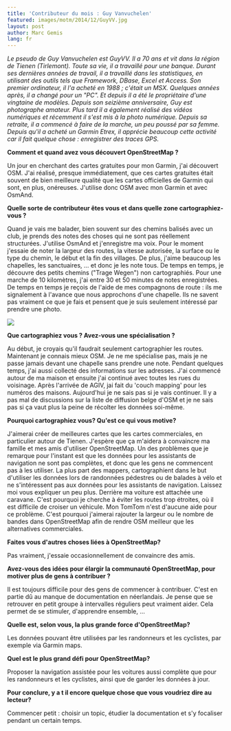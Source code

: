```yaml
---
title: 'Contributeur du mois : Guy Vanvuchelen'
featured: images/motm/2014/12/GuyVV.jpg
layout: post
author: Marc Gemis
lang: fr
---
```


_Le pseudo de Guy Vanvuchelen est GuyVV.  Il a 70 ans et vit dans la région de Tienen (Tirlemont). Toute sa vie, il a travaillé pour une banque. Durant ses dernières années de travail, il a travaillé dans les statistiques, en utilisant des outils tels que Framework, DBase, Excel et Access. Son premier ordinateur, il l'a acheté en 1988 ; c'était un MSX. Quelques années après, il a changé pour un "PC". Et depuis il a été le propriétaire d'une vingtaine de modèles. Depuis son seizième anniversaire, Guy est photographe amateur. Plus tard il a également réalisé des vidéos numériques et récemment il s'est mis à la photo numérique. Depuis sa retraite, il a commencé à faire de la marche, un peu poussé par sa femme. Depuis qu'il a acheté un Garmin Etrex, il apprécie beaucoup cette activité car il fait quelque chose : enregistrer des traces GPS._

**Comment et quand avez vous découvert OpenStreetMap ?**

Un jour en cherchant des cartes gratuites pour mon Garmin, j'ai découvert OSM. J'ai réalisé, presque immédiatement, que ces cartes gratuites était souvent de bien meilleure qualité que les cartes officielles de Garmin qui sont, en plus, onéreuses. J'utilise donc OSM avec mon Garmin et avec OsmAnd.

**Quelle sorte de contributeur êtes vous et dans quelle zone cartographiez-vous ?**

Quand je vais me balader, bien souvent sur des chemins balisés avec un club, je prends des notes des choses qui ne sont pas réellement structurées. J'utilise OsmAnd et j'enregistre ma voix. Pour le moment j'essaie de noter la largeur des routes, la vitesse autorisée, la surface ou le type du chemin, le début et la fin des villages. De plus, j'aime beaucoup les chapelles, les sanctuaires, ...  et donc je les note tous. De temps en temps, je découvre des petits chemins ("Trage Wegen") non cartographiés. Pour une marche de 10 kilomètres, j'ai entre 30 et 50 minutes de notes enregistrées. De temps en temps je reçois de l'aide de mes compagnons de route : ils me signalement à l'avance que nous approchons d'une chapelle. Ils ne savent pas vraiment ce que je fais et pensent que je suis seulement intéressé par prendre une photo.

<img src="{{ site.baseurl }}/assets/images/motm/2014/12/Kapelletje_GuyVV.png"/>

**Que cartographiez vous ? Avez-vous une spécialisation ?**

Au début, je croyais qu'il faudrait seulement cartographier les routes. Maintenant je connais mieux OSM. Je ne me spécialise pas, mais je ne passe jamais devant une chapelle sans prendre une note. Pendant quelques temps, j'ai aussi collecté des informations sur les adresses. J'ai commencé autour de ma maison et ensuite j'ai continué avec toutes les rues du voisinage. Après l'arrivée de AGIV, jai fait du 'couch mapping' pour les numéros des maisons. Aujourd'hui je ne sais pas si je vais continuer. Il y a pas mal de discussions sur la liste de diffusion belge d'OSM et je ne sais pas si ça vaut plus la peine de récolter les données soi-même.

**Pourquoi cartographiez vous? Qu'est ce qui vous motive?**

J'aimerai créer de meilleures cartes que les cartes commerciales, en particulier autour de Tienen. J'espère que ça m'aidera à convaincre ma famille et mes amis d'utiliser OpenStreetMap. Un des problèmes que je remarque pour l'instant est que les données pour les assistants de navigation ne sont pas complètes, et donc que les gens ne commencent pas à les utiliser. La plus part des mappers, cartographient dans le but d'utiliser les données lors de randonnées pédestres ou de balades à vélo et ne s'intéressent pas aux données pour les assistants de navigation. Laissez moi vous expliquer un peu plus. Derrière ma voiture est attachée une caravane. C'est pourquoi je cherche à éviter les routes trop étroites, où il est difficile de croiser un véhicule. Mon TomTom n'est d'aucune aide pour ce problème. C'est pourquoi j'aimerai rajouter la largeur ou le nombre de bandes dans OpenStreetMap afin de rendre OSM meilleur que les alternatives commerciales.

**Faites vous d'autres choses liées à OpenStreetMap?**

Pas vraiment, j'essaie occasionnellement de convaincre des amis.

**Avez-vous des idées pour élargir la communauté OpenStreetMap, pour motiver plus de gens à contribuer ?**

Il est toujours difficile pour des gens de commencer à contribuer. C'est en partie dû au manque de documentation en néerlandais. Je pense que se retrouver en petit groupe à intervalles réguliers peut vraiment aider. Cela permet de se stimuler, d'apprendre ensemble, ...

**Quelle est, selon vous, la plus grande force d'OpenStreetMap?**

Les données pouvant être utilisées par les randonneurs et les cyclistes, par exemple via Garmin maps.

**Quel est le plus grand défi pour OpenStreetMap?**

Proposer la navigation assistée pour les voitures aussi complète que pour les randonneurs et les cyclistes, ainsi que de garder les données à jour.

**Pour conclure, y a t il encore quelque chose que vous voudriez dire au lecteur?**

Commencer petit : choisir un topic, étudier la documentation et s'y focaliser pendant un certain temps.
